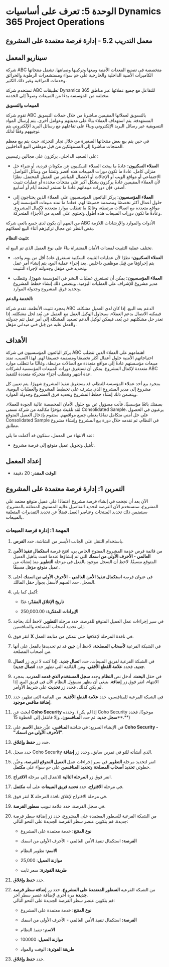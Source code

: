 ﻿---
lab:
    title: 'المعمل 5.2: إدارة فرصة معتمدة على المشروع'
    module: 'الوحدة 5: تعرف على أساسيات Dynamics 365 Project Operations'
---

الوحدة 5: تعرف على أساسيات Dynamics 365 Project Operations
========================

## معمل التدريب 5.2 - إدارة فرصة معتمدة على المشروع

## سيناريو المعمل

شركة ABC متخصصة في تصنيع المعدات الأمنية وبيعها وتركيبها وصيانتها. تشمل منتجاتها الكاميرات الأمنية الداخلية والخارجية على حدٍ سواء ومستشعرات الرطوبة والحرائق وخدمات المراقبة وغير ذلك الكثير. 

تستخدم شركة ABC تطبيقات Dynamics 365 للتفاعل مع جميع عملائها عبر مناطق مختلفة من المؤسسة بدءًا من المبيعات وصولاً إلى الخدمة. 

**المبيعات والتسويق**

تقوم شركة ABC بالتسويق لعملائها المقيمين مباشرةً من خلال حملات التسويق المستهدفة. يتم استهداف العملاء بناءً على مدينتهم وعوامل أخرى. يتم إرسال المواد التسويقية عبر رسائل البريد الإلكتروني وبناءً على تفاعلهم مع رسائل البريد الإلكتروني يتم توجيههم وفقًا لذلك. 

في حين يتم بيع بعض منتجاتها الصغيرة من خلال تجار التجزئة، حيث يتم بيع معظم المنتجات مباشرةً إلى المستهلكين من قبل موظفي البيع الداخليين.

على الصعيد الداخلي، يركزون على مجالين رئيسيين: 

- **العملاء السكنيون:** عادةً ما يبحث العملاء السكنيون عن مكونات فردية، أو شراء حل منزلي كامل. عادةً ما تكون دورات المبيعات هذه أقصر وتنشأ من وسائل التواصل الاجتماعي أو مواقع الويب أو الإحالات أو الاتصال المباشر من العميل المحتمل. نظرًا لأن العملاء المقيمين عادةً يركزون بشكل أكبر على منتجات محددة أو عمليات تثبيت أصغر، فإن دورات مبيعاتهم عادةً ما تستمر لبضعة أيام أو أسابيع. 

- **العملاء المؤسسيون:** يركز البائعون المؤسسيون على العملاء الذين يحتاجون إلى حلول أعمال أكثر تخصصًا ومصممة خصيصًا لهم. فعادةً ما تمتد مبيعات المؤسسة إلى مواقع متعددة مع اتصالات مرتبطة، وغالبًا ما تتطلب موارد متعددة لإكمال المشروع. وعادةً ما تكون دورات المبيعات هذه أطول وتحتوي على العديد من الأجزاء المتحركة. 

من المهم أن يكون لدى جميع بائعي شركة ABC الأدوات والموارد والإرشادات اللازمة بغض النظر عن مجال تركيزهم أثناء البيع لعملائهم. 

**تثبيت النظام:**

تختلف عملية التثبيت لمعدات الأمان المشتراة بناءً على نوع العميل الذي تم البيع له. 

- **العملاء السكنيون:** نظرًا لأن عمليات التثبيت السكنية تستغرق عادةً أقل من يوم واحد، يتم إجراؤها من قِبل موظفين داخليين. بعد إجراء عملية البيع، يتم إنشاء أمر عمل وتحديد فني مؤهل وجدولته لإجراء التثبيت. 

- **العملاء المؤسسيون:** يمكن أن تستغرق عمليات النشر في المؤسسة شهورًا، وتتطلب مدير مشروع للإشراف على العمليات اليومية. ويتضمن ذلك إنشاء خطط المشروع وتحديد فرق المشروع وجدولة الموارد. 

**الخدمة والدعم:**

بمجرد تثبيت الأنظمة، تقدم شركة ABC الدعم بعد البيع. إذا كان لدى العميل مشكلة، فيمكنه الاتصال بدعم العملاء. سيحاول الوكيل العمل مع العميل عن بُعد لحل مشكلته. إذا تعذر حل مشكلتهم عن بُعد، فيمكن لوكيل الدعم تصعيد المشكلة إلى أمر عمل تتم جدولته والعمل عليه من قِبل فني ميداني مؤهل. 
## الأهداف

يركز البائعون المؤسسيون في شركة ABC اهتمامهم على العملاء الذين تتطلب احتياجاتهم الأمنية حلول أعمال أكثر تخصصًا ومصممة خصيصًا لهم. لهذا السبب، تمتد مبيعات مؤسستهم عادةً إلى مواقع متعددة مع اتصالات مرتبطة، وغالبًا ما تتطلب موارد متعددة لإكمال المشروع. يمكن أن تستغرق دورات المبيعات المؤسسية لشركات ABC عدة أشهر وتتطلب أجزاء متحركة متعددة للتنفيذ. 

بمجرد بيع أحد عملاء المؤسسة للنظام، قد يستغرق تنفيذ المشروع شهورًا. يتم تعيين كل مشروع إلى مدير المشروع الذي يشرف على تخطيط المشروع والعمليات اليومية. ويتضمن ذلك إنشاء خطط المشروع وتحديد فرق المشروع وجدولة الموارد. 

بصفتك بائعًا مؤسسيًا، فأنت مسؤول عن بيع حلول الأمان المخصصة عالية الجودة للعملاء. لقد تلقيتَ مؤخرًا مكالمة من شركة تسمى Consolidated Sample. يرغبون في الحصول على حل أمني متكامل تمامًا يغطي جميع مواقعهم. ستقوم بإدخال العميل المتوقع Consolidated Sample في النظام، ثم تقدمه خلال دورة بيع المشروع وإنشاء مشروع مطابق. 

عند الانتهاء من المعمل، ستكون قد أكملت ما يلي:

- تأهيل وتحويل عميل متوقع إلى فرصة مشروع.

## إعداد المعمل

  - **الوقت المقدر**: 20 دقيقة
  
## التمرين 1: إدارة فرصة معتمدة على المشروع 

الآن بعد أن نجحت في إنشاء فرصة مشروع اعتمادًا على عميل متوقع معتمد على المشروع، ستستخدم الآن الفرصة لتحديد التفاصيل عالية المستوى المتعلقة بالمشروع. سيتضمن ذلك تحديد المنتجات وعناصر العمل فضلاً عن تحديد التقديرات المتعلقة بالمبيعات. 

### المهمة 1: إدارة فرصة المبيعات 

1. باستخدام التنقل على الجانب الأيسر من الشاشة، حدد **الفرص**. 

2. من قائمة فرص خدمة المشروع المفتوح الخاص بي، افتح فرصة **استكمال تنفيذ الأمن العالمي - الأحرف الأولى من اسمك** التي تم إنشاؤها عندما قمت بتأهيل العميل المتوقع مسبقًا. لاحظ أن السجل موجود بالفعل في مرحلة **التطوير** منذ إنشائه من عميل متوقع مؤهل مسبقًا.  

3. في عنوان فرصة **استكمال تنفيذ الأمن العالمي - الأحرف الأولى من اسمك** أعلى السجل، حدد السهم لأسفل بجوار حقل المالك. 

4. أكمل كما يلي:

	- **تاريخ الإغلاق المقدّر:** غدًا

	- **الإيرادات المقدّرة:** 250,000.00

5. في سير إجراءات عمل العميل المتوقع للفرصة، حدد مرحلة **التطوير**. لاحظ أنك بحاجة إلى تحديد أصحاب المصلحة والمنافسين.

6. انقر فوق **X** في نافذة المرحلة لإغلاقها حتى تتمكن من متابعة العمل. 

7. في الشبكة الفرعية **لأصحاب المصلحة**، لاحظ أن **جين** قد تم تحديدها بالفعل على أنها من أصحاب المصلحة. 

8. في الشبكة الفرعية لفريق المبيعات، حدد **اتصال جديد**. (إذا كنت لا ترى زر **اتصال جديد**، فحدد **علامة القطع الأفقي**، ومن القائمة التي تظهر حدد **اتصال جديد**). 

9. في حقل **البحث**، أدخل نص **النظام** وحدد **سجل المستخدم الذي قدمه المدرب**. بمجرد الانتهاء، انقر فوق زر **إضافة**. ينبغي أن يظهر مسؤول النظام الآن في فريق البيع. إذا لم يكن كذلك، فحدد زر **تحديث** على شريط الأوامر. 

10. في الشبكة الفرعية للمنافسين، حدد **علامة القطع الأفقية**. من القائمة التي تظهر، حدد **إضافة منافس موجود**. 

11. ابحث عن **Coho Security** وحدده. (إذا لم يكن Coho Security موجودًا، فحدد **سجل جديد**، ثم حدد **المنافسون**، وإلا فانتقل إلى الخطوة 15**.**)  

12. في الإنشاء السريع: في شاشة **المنافس**، عيِّن حقل **الاسم** على **Coho Security - "الأحرف الأولى من اسمك"**.

13. حدد زر **حفظ وإغلاق**.

14. حدد سجل Coho Security الذي أنشأته للتو في تمرين سابق، وحدد زر **إضافة**. 

15. انقر لتحديد مرحلة **التطوير** في سير إجراءات عمل **العميل المتوقع للفرصة**، وعيِّن خطوتي **تحديد أصحاب المصلحة** و**تحديد المنافسين** على حدٍ سواء على **مكتمل**. 

16. انقر فوق زر **المرحلة التالية** للانتقال إلى مرحلة **الاقتراح**.

17. في مرحلة **الاقتراح**، حدد **تحديد فريق المبيعات** على أنه **مكتمل**.

18. انقر فوق **X** في مرحلة الاقتراح لإغلاق نافذة المرحلة. 

19. في سجل الفرصة، حدد علامة تبويب **سطور الفرصة**.

20. من الشبكة الفرعية للسطور المعتمدة على المشروع، حدد زر إضافة سطر فرصة جديدة. قم بتكوين عنصر سطر الفرصة الجديدة على النحو التالي:

	- **نوع المنتج:** خدمة معتمدة على المشروع

	- **الفرصة:** استكمال تنفيذ الأمن العالمي - الأحرف الأولى من اسمك

	- **الاسم:** تطوير النظام

	- **موازنة العميل**: 25,000

	- **طريقة الفوترة:** سعر ثابت

21. حدد **حفظ وإغلاق**.

22. من الشبكة الفرعية **السطور المعتمدة على المشروع**، حدد زر **إضافة سطر فرصة جديدة** مرة أخرى لإضافة عنصر سطر آخر.   
قم بتكوين عنصر سطر الفرصة الجديدة على النحو التالي:

	- **نوع المنتج:** خدمة معتمدة على المشروع

	- **الفرصة:** استكمال تنفيذ الأمن العالمي - الأحرف الأولى من اسمك

	- **الاسم:** تنفيذ النظام 

	- **موازنة العميل**: 100000 

	- **طريقة الفوترة:** الوقت والمواد

23. حدد **حفظ وإغلاق**.

